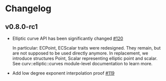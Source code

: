 # Changelog

## v0.8.0-rc1
* Elliptic curve API has been significantly changed [#120]
  
  In particular: ECPoint, ECScalar traits were redesigned. They remain,
  but are not supposed to be used directly anymore. In replacement,
  we introduce structures Point, Scalar representing elliptic point and
  scalar. See curv::elliptic::curves module-level documentation to learn 
  more.
* Add low degree exponent interpolation proof [#119]

[#119]: https://github.com/ZenGo-X/curv/pull/119
[#120]: https://github.com/ZenGo-X/curv/pull/120
